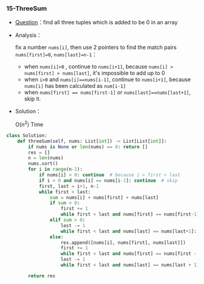 

### 15-ThreeSum

+ [Question](https://leetcode-cn.com/problems/3sum/)：find all three tuples which is added to be 0 in an array

+ Analysis：

  fix a number `nums[i]`, then use 2 pointers to find the match pairs `nums[first]=0`, `nums[last]=n-1`：

  + when `nums[i]>0` , continue to `nums[i+1]`, because `nums[i] > nums[first] > nums[last]`, it's impossible to add up to 0
  + when `i>0` and `nums[i]==nums[i-1]`, continue to `nums[i+1]`, because `nums[i]` has been calculated as `num[i-1]`
  + when `nums[first] == nums[first-1]` or `nums[last]==nums[last+1]`, skip it.

+ Solution：

  O(n<sup>2</sup>) Time

```python
class Solution:
    def threeSum(self, nums: List[int]) -> List[List[int]]:
        if nums is None or len(nums) == 0: return []
        res = []
        n = len(nums)
        nums.sort()
        for i in range(n-2):
            if nums[i] > 0: continue  # because i > first > last
            if i > 0 and nums[i] == nums[i-1]: continue  # skip
            first, last = i+1, n-1
            while first < last:
                sum = nums[i] + nums[first] + nums[last]
                if sum < 0:
                    first += 1
                    while first < last and nums[first] == nums[first-1]: first += 1
                elif sum > 0:
                    last -= 1
                    while first < last and nums[last] == nums[last+1]: last -= 1
                else:
                    res.append([nums[i], nums[first], nums[last]])
                    first += 1
                    while first < last and nums[first] == nums[first - 1]: first += 1
                    last -= 1
                    while first < last and nums[last] == nums[last + 1]: last -= 1

        return res        
```

